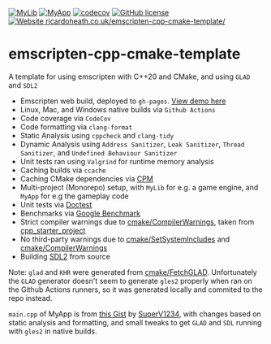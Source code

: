 
[![MyLib](https://github.com/Zephilinox/emscripten-cpp-cmake-template/actions/workflows/MyLib.yml/badge.svg)](https://github.com/Zephilinox/emscripten-cpp-cmake-template/actions/workflows/MyLib.yml)
[![MyApp](https://github.com/Zephilinox/emscripten-cpp-cmake-template/actions/workflows/MyApp.yml/badge.svg)](https://github.com/Zephilinox/emscripten-cpp-cmake-template/actions/workflows/MyApp.yml)
[![codecov](https://codecov.io/gh/Zephilinox/emscripten-cpp-cmake-template/branch/main/graph/badge.svg)](https://codecov.io/gh/Zephilinox/emscripten-cpp-cmake-template)
[![GitHub license](https://img.shields.io/github/license/Zephilinox/emscripten-cpp-cmake-template.svg)](https://github.com/Zephilinox/emscripten-cpp-cmake-template/blob/main/LICENSE)
[![Website ricardoheath.co.uk/emscripten-cpp-cmake-template/](https://img.shields.io/website-up-down-green-red/https/ricardoheath.co.uk/emscripten-cpp-cmake-template.svg)](https://ricardoheath.co.uk/emscripten-cpp-cmake-template/)

# emscripten-cpp-cmake-template
A template for using emscripten with C++20 and CMake, and using `GLAD` and `SDL2`

- Emscripten web build, deployed to `gh-pages`. [View demo here](https://ricardoheath.co.uk/emscripten-cpp-cmake-template/)
- Linux, Mac, and Windows native builds via `Github Actions`
- Code coverage via `CodeCov`
- Code formatting via `clang-format`
- Static Analysis using `cppcheck` and `clang-tidy`
- Dynamic Analysis using `Address Sanitizer`, `Leak Sanitizer`, `Thread Sanitizer`, and `Undefined Behaviour Sanitizer`
- Unit tests ran using `Valgrind` for runtime memory analysis
- Caching builds via `ccache`
- Caching CMake dependencies via [CPM](https://github.com/cpm-cmake/CPM.cmake)
- Multi-project (Monorepo) setup, with `MyLib` for e.g. a game engine, and `MyApp` for e.g the gameplay code
- Unit tests via [Doctest](https://github.com/onqtam/doctest)
- Benchmarks via [Google Benchmark](https://github.com/google/benchmark)
- Strict compiler warnings due to [cmake/CompilerWarnings](https://github.com/Zephilinox/emscripten-cpp-cmake-template/blob/main/cmake/CompilerWarnings.cmake), taken from [cpp_starter_project](https://github.com/lefticus/cpp_starter_project/blob/master/cmake/CompilerWarnings.cmake)
- No third-party warnings due to [cmake/SetSystemIncludes](https://github.com/Zephilinox/emscripten-cpp-cmake-template/blob/main/cmake/SetSystemIncludes.cmake) and [cmake/CompilerWarnings](https://github.com/Zephilinox/emscripten-cpp-cmake-template/blob/main/cmake/CompilerWarnings.cmake)
- Building [SDL2](https://github.com/libsdl-org/SDL) from source

Note: `glad` and `KHR` were generated from [cmake/FetchGLAD](https://github.com/Zephilinox/emscripten-cpp-cmake-template/blob/main/cmake/FetchGLAD.cmake). Unfortunately the `GLAD` generator doesn't seem to generate `gles2` properly when ran on the Github Actions runners, so it was generated locally and commited to the repo instead.

`main.cpp` of MyApp is from [this Gist](https://gist.github.com/SuperV1234/5c5ad838fe5fe1bf54f9) by [SuperV1234](https://gist.github.com/SuperV1234), with changes based on static analysis and formatting, and small tweaks to get `GLAD` and `SDL` running with `gles2` in native builds.
